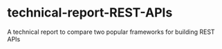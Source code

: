 # technical-report-REST-APIs
A technical report to compare two popular frameworks for building REST APIs
